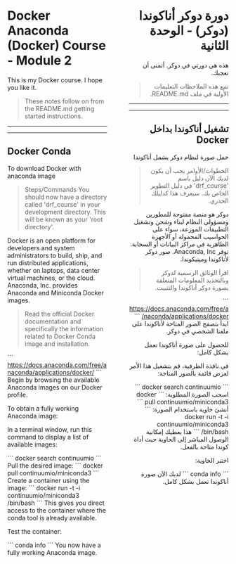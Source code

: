 <div style="display: flex; justify-content: space-between;">

<div style="width: 45%;">

# Docker Anaconda (Docker) Course - Module 2

This is my Docker course. I hope you like it.

> These notes follow on from the README.md getting started instructions.
***
***

## Docker Conda
To download Docker with anaconda image

>Steps/Commands
You should now have a directory called 'drf_course' in your development directory. This will be known as your 'root directory'.

Docker is an open platform for developers and system administrators to build, ship, and run distributed applications, whether on laptops, data center virtual machines, or the cloud. Anaconda, Inc. provides Anaconda and Miniconda Docker images.

>Read the official Docker documentation and specifically the information related to Docker Conda image and installation.

\```
https://docs.anaconda.com/free/anaconda/applications/docker/
\```
Begin by browsing the available Anaconda images on our Docker profile.

To obtain a fully working Anaconda image:

In a terminal window, run this command to display a list of available images:

\```
docker search continuumio
\```
Pull the desired image:
\```
docker pull continuumio/miniconda3
\```
Create a container using the image:
\```
docker run -t -i continuumio/miniconda3 /bin/bash
\```
This gives you direct access to the container where the conda tool is already available.

Test the container:

\```
conda info
\```
You now have a fully working Anaconda image.

</div>

<div style="width: 45%; text-align: right; direction: rtl;">

# دورة دوكر أناكوندا (دوكر) - الوحدة الثانية

هذه هي دورتي في دوكر. أتمنى أن تعجبك.

> تتبع هذه الملاحظات التعليمات الأولية في ملف README.md.
***
***

## تشغيل أناكوندا بداخل Docker
حمل صورة لنظام دوكر يشمل أناكوندا 

> الخطوات/الأوامر
يجب أن يكون لديك الآن دليل باسم 'drf_course' في دليل التطوير الخاص بك. سيعرف هذا كدليلك الجذري.

دوكر هو منصة مفتوحة للمطورين ومسؤولي النظام لبناء وشحن وتشغيل التطبيقات الموزعة، سواء على الحواسيب المحمولة أو الأجهزة الظاهرية في مراكز البيانات أو السحابة. توفر Anaconda, Inc. صور دوكر لأناكوندا ومينيكوندا.

> اقرأ الوثائق الرسمية لدوكر وبالتحديد المعلومات المتعلقة بصورة دوكر أناكوندا والتثبيت.

\```
https://docs.anaconda.com/free/anaconda/applications/docker/
\```
ابدأ بتصفح الصور المتاحة لأناكوندا على ملفنا الشخصي في دوكر.

للحصول على صورة أناكوندا تعمل بشكل كامل:

في نافذة الطرفية، قم بتشغيل هذا الأمر لعرض قائمة بالصور المتاحة:

\```
docker search continuumio
\```
اسحب الصورة المطلوبة:
\```
docker pull continuumio/miniconda3
\```
أنشئ حاوية باستخدام الصورة:
\```
docker run -t -i continuumio/miniconda3 /bin/bash
\```
هذا يعطيك إمكانية الوصول المباشر إلى الحاوية حيث أداة كوندا متاحة بالفعل.

اختبر الحاوية:

\```
conda info
\```
لديك الآن صورة أناكوندا تعمل بشكل كامل.

</div>

</div>
